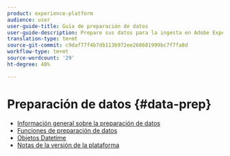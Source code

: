 ```yaml
---
product: experience-platform
audience: user
user-guide-title: Guía de preparación de datos
user-guide-description: Prepare sus datos para la ingesta en Adobe Experience Platform.
translation-type: tm+mt
source-git-commit: c9daf77f4b7db113b972ee268681999bc7f7fa8d
workflow-type: tm+mt
source-wordcount: '29'
ht-degree: 48%

---
```



# Preparación de datos {#data-prep}

* [Información general sobre la preparación de datos](home.md)
* [Funciones de preparación de datos](functions.md)
* [Objetos Datetime](dates.md)
* [Notas de la versión de la plataforma](https://www.adobe.com/go/platform-release-notes-en)